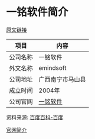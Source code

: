 # 一铭软件简介

[原文链接]()

|项目|内容|
|-----|-----|
|公司名称|一铭软件|
|外文名称|emindsoft|
|公司地址|广西南宁市马山县|
|成立时间|2004年|
|公司官网|[一铭软件](https://www.emindsoft.com.cn/)|

资料来源: 
[百度百科-百度]()

[官网简介](https://www.emindsoft.com.cn/index.php?s=/Company)